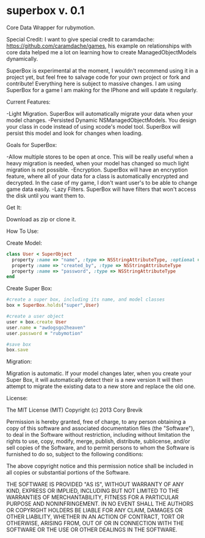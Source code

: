 superbox v. 0.1
========

Core Data Wrapper for rubymotion.

Special Credit:
I want to give special credit to caramdache: https://github.com/caramdache/games,
his example on relationships with core data helped me a lot on learning how to create ManagedObjectModels dynamically.

SuperBox is experimental at the moment, I wouldn't recommend using it in a project yet, but feel free to salvage code for your own project or fork and contribute! Everything here is subject to massive changes.  I am using SuperBox for a game I am making for the IPhone and will update it regularly.

Current Features:

-Light Migration. SuperBox will automatically migrate your data when your model changes.
-Persisted Dynamic NSManagedObjectModels. You design your class in code instead of using xcode's model tool. SuperBox will persist this model and look for changes when loading.

Goals for SuperBox:

-Allow multiple stores to be open at once. This will be really useful when a heavy migration is needed, when your model has changed so much light migration is not possible.
-Encryption. SuperBox will have an encryption feature, where all of your data for a class is automatically encrypted and decrypted. In the case of my game, I don't want user's to be able to change
game data easily.
-Lazy Filters. SuperBox will have filters that won't access the disk until you want them to.

Get It:

Download as zip or clone it.

How To Use:

Create Model:

```ruby
class User < SuperObject
  property :name => "name", :type => NSStringAttributeType, :optional => true
  property :name => "created_by", :type => NSStringAttributeType
  property :name => "password", :type => NSStringAttributeType
end
```

Create Super Box:

```ruby
#create a super box, including its name, and model classes
box = SuperBox.holds("super",User)

#create a user object
user = box.create User
user.name = "awdogsgo2heaven"
user.password = "rubymotion"

#save box
box.save
```

Migration:

Migration is automatic. If your model changes later, when you create your Super Box, it will automatically detect their is a new version
It will then attempt to migrate the existing data to a new store and replace the old one.

License:

The MIT License (MIT)
Copyright (c) 2013 Cory Brevik

Permission is hereby granted, free of charge, to any person obtaining a copy of this software and associated documentation files (the "Software"), to deal in the Software without restriction, including without limitation the rights to use, copy, modify, merge, publish, distribute, sublicense, and/or sell copies of the Software, and to permit persons to whom the Software is furnished to do so, subject to the following conditions:

The above copyright notice and this permission notice shall be included in all copies or substantial portions of the Software.

THE SOFTWARE IS PROVIDED "AS IS", WITHOUT WARRANTY OF ANY KIND, EXPRESS OR IMPLIED, INCLUDING BUT NOT LIMITED TO THE WARRANTIES OF MERCHANTABILITY, FITNESS FOR A PARTICULAR PURPOSE AND NONINFRINGEMENT. IN NO EVENT SHALL THE AUTHORS OR COPYRIGHT HOLDERS BE LIABLE FOR ANY CLAIM, DAMAGES OR OTHER LIABILITY, WHETHER IN AN ACTION OF CONTRACT, TORT OR OTHERWISE, ARISING FROM, OUT OF OR IN CONNECTION WITH THE SOFTWARE OR THE USE OR OTHER DEALINGS IN THE SOFTWARE.






